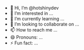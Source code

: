 - 👋 Hi, I’m @hotshinydev
- 👀 I’m interested in ...
- 🌱 I’m currently learning ...
- 💞️ I’m looking to collaborate on ...
- 📫 How to reach me ...
- 😄 Pronouns: ...
- ⚡ Fun fact: ...

<!---
hotshinydev/hotshinydev is a ✨ special ✨ repository because its `README.md` (this file) appears on your GitHub profile.
You can click the Preview link to take a look at your changes.
--->
